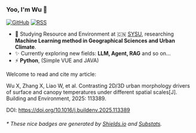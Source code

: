 ### Yoo, I'm Wu 👋

[![GitHub](https://img.shields.io/badge/dynamic/json?logo=github&label=GitHub&labelColor=495867&color=495867&query=%24.data.totalSubs&url=https%3A%2F%2Fapi.spencerwoo.com%2Fsubstats%2F%3Fsource%3Dgithub%26queryKey%3Dhayschan&style=flat-square)](https://github.com/wuxb02)
[![RSS](https://img.shields.io/badge/dynamic/json?logo=rss&logoColor=white&label=RSS&labelColor=95B8D1&color=95B8D1&query=%24.data.totalSubs&url=https%3A%2F%2Fapi.spencerwoo.com%2Fsubstats%2F%3Fsource%3Dfeedly%257Cinoreader%257CfeedsPub%26queryKey%3Dhttps://haysc.tech/feed.xml&style=flat-square)](https://haysc.tech/)

- 🍻 Studying Resource and Environment at 🇨🇳 [SYSU](https://www.sysu.edu.cn/), researching **Machine Learning method in Geographical Sciences and Urban Climate**.
- ✨ Currently exploring new fields: **LLM, Agent, RAG** and so on...
- ⚡ **Python**, (Simple VUE and JAVA)

Welcome to read and cite my article:

Wu X, Zhang X, Liao W, et al. Contrasting 2D/3D urban morphology drivers of surface and canopy temperatures under different spatial scales[J]. Building and Environment, 2025: 113389.

DOI: https://doi.org/10.1016/j.buildenv.2025.113389


<h6>* These nice badges are generated by <a href="https://shields.io/">Shields.io</a> and <a href="https://github.com/spencerwooo/Substats">Substats</a>.</h6>

